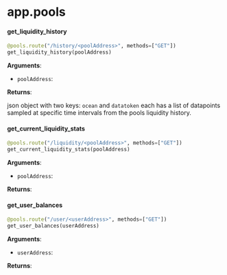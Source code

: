 <a name="app.pools"></a>
# app.pools

<a name="app.pools.get_liquidity_history"></a>
#### get\_liquidity\_history

```python
@pools.route("/history/<poolAddress>", methods=["GET"])
get_liquidity_history(poolAddress)
```

**Arguments**:

- `poolAddress`: 

**Returns**:

json object with two keys: `ocean` and `datatoken`
each has a list of datapoints sampled at specific time intervals from the pools liquidity history.

<a name="app.pools.get_current_liquidity_stats"></a>
#### get\_current\_liquidity\_stats

```python
@pools.route("/liquidity/<poolAddress>", methods=["GET"])
get_current_liquidity_stats(poolAddress)
```

**Arguments**:

- `poolAddress`: 

**Returns**:



<a name="app.pools.get_user_balances"></a>
#### get\_user\_balances

```python
@pools.route("/user/<userAddress>", methods=["GET"])
get_user_balances(userAddress)
```

**Arguments**:

- `userAddress`: 

**Returns**:



